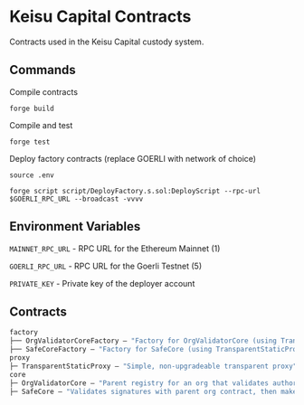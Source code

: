 # Keisu Capital Contracts

Contracts used in the Keisu Capital custody system.

## Commands
Compile contracts

`forge build`

Compile and test

`forge test`

Deploy factory contracts (replace GOERLI with network of choice)

`source .env`

`forge script script/DeployFactory.s.sol:DeployScript --rpc-url $GOERLI_RPC_URL --broadcast -vvvv`

## Environment Variables

`MAINNET_RPC_URL` - RPC URL for the Ethereum Mainnet (1)

`GOERLI_RPC_URL` - RPC URL for the Goerli Testnet (5)

`PRIVATE_KEY` - Private key of the deployer account

## Contracts

```ml
factory
├── OrgValidatorCoreFactory — "Factory for OrgValidatorCore (using TransparentStaticProxy)"
├── SafeCoreFactory — "Factory for SafeCore (using TransparentStaticProxy)"
proxy
├─ TransparentStaticProxy — "Simple, non-upgradeable transparent proxy"
core
├─ OrgValidatorCore — "Parent registry for an org that validates authorizations from child safe contracts"
├─ SafeCore — "Validates signatures with parent org contract, then makes a specified call"
```